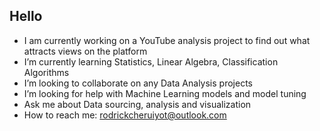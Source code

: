 ## Hello

- I am currently working on a YouTube analysis project to find out what attracts views on the platform
-  I’m currently learning Statistics, Linear Algebra, Classification Algorithms
-  I’m looking to collaborate on any Data Analysis projects
-  I’m looking for help with Machine Learning models and model tuning
-  Ask me about Data sourcing, analysis and visualization
-  How to reach me: rodrickcheruiyot@outlook.com

<!--
**ro-drick/ro-drick** is a ✨ _special_ ✨ repository because its `README.md` (this file) appears on your GitHub profile.

Here are some ideas to get you started:
-->
